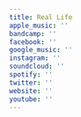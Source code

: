 ```yaml
---
title: Real Life
apple_music: ''
bandcamp: ''
facebook: ''
google_music: ''
instagram: ''
soundcloud: ''
spotify: ''
twitter: ''
website: ''
youtube: ''
---
```

